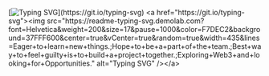[![Typing SVG](https://readme-typing-svg.demolab.com?font=Helvetica&weight=200&pause=1000&color=85F4F7&background=37FFF600&center=true&vCenter=true&random=true&width=435&lines=Learning+Full+Stack+Web+Development.;Learning+new+things+every+day.;Always+ready+to+be+a+part+of+the+team.;Want+to+connect+with+me%2C+Me+too.;Let's+build+a+Project+together.)](https://git.io/typing-svg)
<a href="https://git.io/typing-svg"><img src="https://readme-typing-svg.demolab.com?font=Helvetica&weight=200&size=17&pause=1000&color=F7DEC2&background=37FFF600&center=true&vCenter=true&random=true&width=435&lines=Eager+to+learn+new+things.;Hope+to+be+a+part+of+the+team.;Best+way+to+feel+guilty+is+to+build+a+project+together.;Exploring+Web3+and+looking+for+Opportunities." alt="Typing SVG" /></a>
